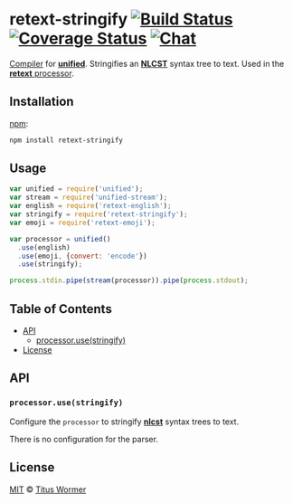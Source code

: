 # retext-stringify [![Build Status][build-badge]][build-status] [![Coverage Status][coverage-badge]][coverage-status] [![Chat][chat-badge]][chat]

[Compiler][] for [**unified**][unified].  Stringifies an
[**NLCST**][nlcst] syntax tree to text.  Used in the [**retext**
processor][processor].

## Installation

[npm][]:

```bash
npm install retext-stringify
```

## Usage

```js
var unified = require('unified');
var stream = require('unified-stream');
var english = require('retext-english');
var stringify = require('retext-stringify');
var emoji = require('retext-emoji');

var processor = unified()
  .use(english)
  .use(emoji, {convert: 'encode'})
  .use(stringify);

process.stdin.pipe(stream(processor)).pipe(process.stdout);
```

## Table of Contents

*   [API](#api)
    *   [processor.use(stringify)](#processorusestringify)
*   [License](#license)

## API

### `processor.use(stringify)`

Configure the `processor` to stringify [**nlcst**][nlcst] syntax trees
to text.

There is no configuration for the parser.

## License

[MIT][license] © [Titus Wormer][author]

<!-- Definitions -->

[build-badge]: https://img.shields.io/travis/wooorm/retext.svg

[build-status]: https://travis-ci.org/wooorm/retext

[coverage-badge]: https://img.shields.io/codecov/c/github/wooorm/retext.svg

[coverage-status]: https://codecov.io/github/wooorm/retext

[chat-badge]: https://img.shields.io/gitter/room/wooorm/retext.svg

[chat]: https://gitter.im/wooorm/retext

[license]: https://github.com/wooorm/retext/blob/master/LICENSE

[author]: http://wooorm.com

[npm]: https://docs.npmjs.com/cli/install

[unified]: https://github.com/unifiedjs/unified

[processor]: https://github.com/wooorm/retext

[compiler]: https://github.com/unifiedjs/unified#processorcompiler

[nlcst]: https://github.com/syntax-tree/nlcst

